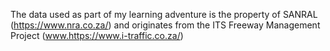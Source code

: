 The data used as part of my learning adventure is the property of SANRAL (https://www.nra.co.za/) and originates from the ITS Freeway Management Project (www.https://www.i-traffic.co.za/) 